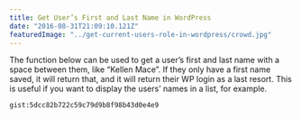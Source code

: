 ```yaml
---
title: Get User’s First and Last Name in WordPress
date: "2016-08-31T21:09:10.121Z"
featuredImage: "../get-current-users-role-in-wordpress/crowd.jpg"
---
```


The function below can be used to get a user’s first and last name with a space between them, like “Kellen Mace”. If they only have a first name saved, it will return that, and it will return their WP login as a last resort. This is useful if you want to display the users’ names in a list, for example.

`gist:5dcc82b722c59c79d9b8f98b43d0e4e9`
